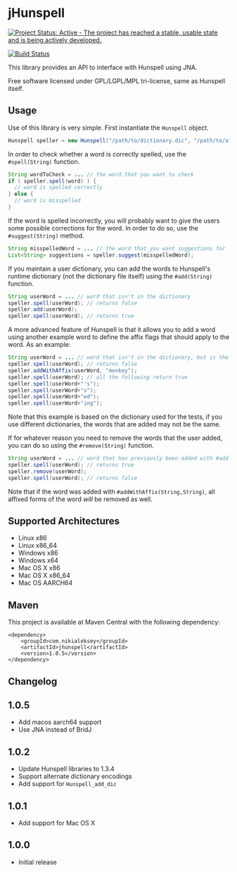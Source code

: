 jHunspell
=============
[![Project Status: Active - The project has reached a stable, usable state and is being actively developed.](http://www.repostatus.org/badges/latest/active.svg)](http://www.repostatus.org/#active)

[![Build Status](https://github.com/nikialeksey/jhunspell/actions/workflows/ci.yml/badge.svg)](https://travis-ci.org/nikialeksey/jhunspell)

This library provides an API to interface with Hunspell using JNA.

Free software licensed under GPL/LGPL/MPL tri-license, same as Hunspell itself.

Usage
-----

Use of this library is very simple.  First instantiate the `Hunspell` object.

```java
Hunspell speller = new Hunspell("/path/to/dictionary.dic", "/path/to/affix.aff");
```

In order to check whether a word is correctly spelled, use the `#spell(String)` function.

```java
String wordToCheck = ... // the word that you want to check
if ( speller.spell(word) ) {
  // word is spelled correctly
} else {
  // word is misspelled
}
```

If the word is spelled incorrectly, you will probably want to give the users some possible corrections for the word.  In order to do so, use the `#suggest(String)` method.

```java
String misspelledWord = ... // the word that you want suggestions for
List<String> suggestions = speller.suggest(misspelledWord);
```

If you maintain a user dictionary, you can add the words to Hunspell's runtime dictionary (not the dictionary file itself) using the `#add(String)` function.

```java
String userWord = ... // word that isn't in the dictionary
speller.spell(userWord); // returns false
speller.add(userWord);
speller.spell(userWord); // returns true
```

A more advanced feature of Hunspell is that it allows you to add a word using another example word to define the affix flags that should apply to the word.  As an example:

```java
String userWord = ... // word that isn't in the dictionary, but is the same as "monkey"
speller.spell(userWord); // returns false
speller.addWithAffix(userWord, "monkey");
speller.spell(userWord); // all the following return true
speller.spell(userWord+"'s");
speller.spell(userWord+"s");
speller.spell(userWord+"ed");
speller.spell(userWord+"ing");
```

Note that this example is based on the dictionary used for the tests, if you use different dictionaries, the words that are added may not be the same.

If for whatever reason you need to remove the words that the user added, you can do so using the `#remove(String)` function.

```java
String userWord = ... // word that has previously been added with #add or #addWithAffix
speller.spell(userWord); // returns true
speller.remove(userWord);
speller.spell(userWord); // returns false
```

Note that if the word was added with `#addWithAffix(String,String)`, all affixed forms of the word *will* be removed as well.

Supported Architectures
-----------------------

* Linux x86
* Linux x86_64
* Windows x86
* Windows x64
* Mac OS X x86
* Mac OS X x86_64
* Mac OS AARCH64

Maven
-----
This project is available at Maven Central with the following dependency:
```
<dependency>
    <groupId>com.nikialeksey</groupId>
    <artifactId>jhunspell</artifactId>
    <version>1.0.5</version>
</dependency>
```

Changelog
---------
## 1.0.5
- Add macos aarch64 support
- Use JNA instead of BridJ

## 1.0.2

- Update Hunspell libraries to 1.3.4
- Support alternate dictionary encodings
- Add support for `Hunspell_add_dic`

## 1.0.1

- Add support for Mac OS X

## 1.0.0

- Initial release